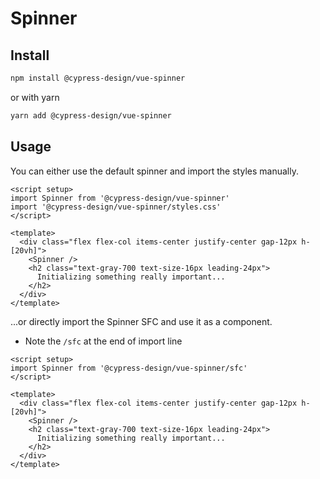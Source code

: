 # Spinner

## Install

```bash
npm install @cypress-design/vue-spinner
```

or with yarn

```bash
yarn add @cypress-design/vue-spinner
```

## Usage

You can either use the default spinner and import the styles manually.

```vue live
<script setup>
import Spinner from '@cypress-design/vue-spinner'
import '@cypress-design/vue-spinner/styles.css'
</script>

<template>
  <div class="flex flex-col items-center justify-center gap-12px h-[20vh]">
    <Spinner />
    <h2 class="text-gray-700 text-size-16px leading-24px">
      Initializing something really important...
    </h2>
  </div>
</template>
```

...or directly import the Spinner SFC and use it as a component.

- Note the `/sfc` at the end of import line

```vue live
<script setup>
import Spinner from '@cypress-design/vue-spinner/sfc'
</script>

<template>
  <div class="flex flex-col items-center justify-center gap-12px h-[20vh]">
    <Spinner />
    <h2 class="text-gray-700 text-size-16px leading-24px">
      Initializing something really important...
    </h2>
  </div>
</template>
```
